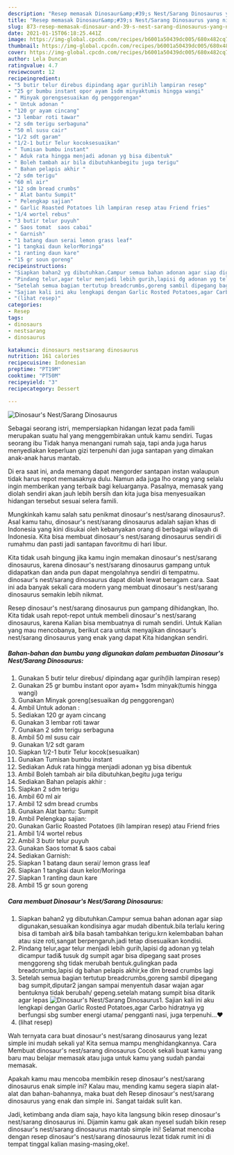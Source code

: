 ```yaml
---
description: "Resep memasak Dinosaur&amp;#39;s Nest/Sarang Dinosaurus yang nikmat Untuk Jualan"
title: "Resep memasak Dinosaur&amp;#39;s Nest/Sarang Dinosaurus yang nikmat Untuk Jualan"
slug: 873-resep-memasak-dinosaur-and-39-s-nest-sarang-dinosaurus-yang-nikmat-untuk-jualan
date: 2021-01-15T06:18:25.441Z
image: https://img-global.cpcdn.com/recipes/b6001a50439dc005/680x482cq70/dinosaurs-nestsarang-dinosaurus-foto-resep-utama.jpg
thumbnail: https://img-global.cpcdn.com/recipes/b6001a50439dc005/680x482cq70/dinosaurs-nestsarang-dinosaurus-foto-resep-utama.jpg
cover: https://img-global.cpcdn.com/recipes/b6001a50439dc005/680x482cq70/dinosaurs-nestsarang-dinosaurus-foto-resep-utama.jpg
author: Lela Duncan
ratingvalue: 4.7
reviewcount: 12
recipeingredient:
- "5 butir telur direbus dipindang agar gurihlih lampiran resep"
- "25 gr bumbu instant opor ayam 1sdm minyaktumis hingga wangi"
- " Minyak gorengsesuaikan dg penggorengan"
- " Untuk adonan "
- "120 gr ayam cincang"
- "3 lembar roti tawar"
- "2 sdm terigu serbaguna"
- "50 ml susu cair"
- "1/2 sdt garam"
- "1/2-1 butir Telur kocoksesuaikan"
- " Tumisan bumbu instant"
- " Aduk rata hingga menjadi adonan yg bisa dibentuk"
- " Boleh tambah air bila dibutuhkanbegitu juga terigu"
- " Bahan pelapis akhir "
- "2 sdm terigu"
- "60 ml air"
- "12 sdm bread crumbs"
- " Alat bantu Sumpit"
- " Pelengkap sajian"
- " Garlic Roasted Potatoes lih lampiran resep atau Friend fries"
- "1/4 wortel rebus"
- "3 butir telur puyuh"
- " Saos tomat  saos cabai"
- " Garnish"
- "1 batang daun serai lemon grass leaf"
- "1 tangkai daun kelorMoringa"
- "1 ranting daun kare"
- "15 gr soun goreng"
recipeinstructions:
- "Siapkan bahan2 yg dibutuhkan.Campur semua bahan adonan agar siap digunakan,sesuaikan kondisinya agar mudah dibentuk.bila terlalu kering bisa di tambah air&amp; bila basah tambahkan terigu.krn kelembaban bahan atau size roti,sangat berpengaruh.jadi tetap disesuaikan kondisi."
- "Pindang telur,agar telur menjadi lebih gurih,lapisi dg adonan yg telah dicampur tadi&amp; tusuk dg sumpit agar bisa dipegang saat proses menggoreng shg tidak merubah bentuk.gulingkan pada breadcrumbs,lapisi dg bahan pelapis akhir,ke dlm bread crumbs lagi"
- "Setelah semua bagian tertutup breadcrumbs,goreng sambil dipegang bag sumpit,diputar2 jangan sampai menyentuh dasar wajan agar bentuknya tidak berubah/ gepeng.setelah matang sumpit bisa ditarik agar lepas"
- "Sajian kali ini aku lengkapi dengan Garlic Rosted Potatoes,agar Carbo hidratnya yg berfungsi sbg sumber energi utama/ pengganti nasi, juga terpenuhi...❤"
- "(lihat resep)"
categories:
- Resep
tags:
- dinosaurs
- nestsarang
- dinosaurus

katakunci: dinosaurs nestsarang dinosaurus 
nutrition: 161 calories
recipecuisine: Indonesian
preptime: "PT19M"
cooktime: "PT50M"
recipeyield: "3"
recipecategory: Dessert

---
```



![Dinosaur&#39;s Nest/Sarang Dinosaurus](https://img-global.cpcdn.com/recipes/b6001a50439dc005/680x482cq70/dinosaurs-nestsarang-dinosaurus-foto-resep-utama.jpg)

Sebagai seorang istri, mempersiapkan hidangan lezat pada famili merupakan suatu hal yang menggembirakan untuk kamu sendiri. Tugas seorang ibu Tidak hanya menangani rumah saja, tapi anda juga harus menyediakan keperluan gizi terpenuhi dan juga santapan yang dimakan anak-anak harus mantab.

Di era  saat ini, anda memang dapat mengorder santapan instan walaupun tidak harus repot memasaknya dulu. Namun ada juga lho orang yang selalu ingin memberikan yang terbaik bagi keluarganya. Pasalnya, memasak yang diolah sendiri akan jauh lebih bersih dan kita juga bisa menyesuaikan hidangan tersebut sesuai selera famili. 



Mungkinkah kamu salah satu penikmat dinosaur&#39;s nest/sarang dinosaurus?. Asal kamu tahu, dinosaur&#39;s nest/sarang dinosaurus adalah sajian khas di Indonesia yang kini disukai oleh kebanyakan orang di berbagai wilayah di Indonesia. Kita bisa membuat dinosaur&#39;s nest/sarang dinosaurus sendiri di rumahmu dan pasti jadi santapan favoritmu di hari libur.

Kita tidak usah bingung jika kamu ingin memakan dinosaur&#39;s nest/sarang dinosaurus, karena dinosaur&#39;s nest/sarang dinosaurus gampang untuk didapatkan dan anda pun dapat mengolahnya sendiri di tempatmu. dinosaur&#39;s nest/sarang dinosaurus dapat diolah lewat beragam cara. Saat ini ada banyak sekali cara modern yang membuat dinosaur&#39;s nest/sarang dinosaurus semakin lebih nikmat.

Resep dinosaur&#39;s nest/sarang dinosaurus pun gampang dihidangkan, lho. Kita tidak usah repot-repot untuk membeli dinosaur&#39;s nest/sarang dinosaurus, karena Kalian bisa membuatnya di rumah sendiri. Untuk Kalian yang mau mencobanya, berikut cara untuk menyajikan dinosaur&#39;s nest/sarang dinosaurus yang enak yang dapat Kita hidangkan sendiri.

<!--inarticleads1-->

##### Bahan-bahan dan bumbu yang digunakan dalam pembuatan Dinosaur&#39;s Nest/Sarang Dinosaurus:

1. Gunakan 5 butir telur direbus/ dipindang agar gurih(lih lampiran resep)
1. Gunakan 25 gr bumbu instant opor ayam+ 1sdm minyak(tumis hingga wangi)
1. Gunakan  Minyak goreng(sesuaikan dg penggorengan)
1. Ambil  Untuk adonan :
1. Sediakan 120 gr ayam cincang
1. Gunakan 3 lembar roti tawar
1. Gunakan 2 sdm terigu serbaguna
1. Ambil 50 ml susu cair
1. Gunakan 1/2 sdt garam
1. Siapkan 1/2-1 butir Telur kocok(sesuaikan)
1. Gunakan  Tumisan bumbu instant
1. Sediakan  Aduk rata hingga menjadi adonan yg bisa dibentuk
1. Ambil  Boleh tambah air bila dibutuhkan,begitu juga terigu
1. Sediakan  Bahan pelapis akhir :
1. Siapkan 2 sdm terigu
1. Ambil 60 ml air
1. Ambil 12 sdm bread crumbs
1. Gunakan  Alat bantu: Sumpit
1. Ambil  Pelengkap sajian:
1. Gunakan  Garlic Roasted Potatoes (lih lampiran resep) atau Friend fries
1. Ambil 1/4 wortel rebus
1. Ambil 3 butir telur puyuh
1. Gunakan  Saos tomat &amp; saos cabai
1. Sediakan  Garnish:
1. Siapkan 1 batang daun serai/ lemon grass leaf
1. Siapkan 1 tangkai daun kelor/Moringa
1. Siapkan 1 ranting daun kare
1. Ambil 15 gr soun goreng




<!--inarticleads2-->

##### Cara membuat Dinosaur&#39;s Nest/Sarang Dinosaurus:

1. Siapkan bahan2 yg dibutuhkan.Campur semua bahan adonan agar siap digunakan,sesuaikan kondisinya agar mudah dibentuk.bila terlalu kering bisa di tambah air&amp; bila basah tambahkan terigu.krn kelembaban bahan atau size roti,sangat berpengaruh.jadi tetap disesuaikan kondisi.
1. Pindang telur,agar telur menjadi lebih gurih,lapisi dg adonan yg telah dicampur tadi&amp; tusuk dg sumpit agar bisa dipegang saat proses menggoreng shg tidak merubah bentuk.gulingkan pada breadcrumbs,lapisi dg bahan pelapis akhir,ke dlm bread crumbs lagi
1. Setelah semua bagian tertutup breadcrumbs,goreng sambil dipegang bag sumpit,diputar2 jangan sampai menyentuh dasar wajan agar bentuknya tidak berubah/ gepeng.setelah matang sumpit bisa ditarik agar lepas
<img src="//assets-global.cpcdn.com/assets/icons/button_play-2c75c40dde080a61004c1f40b05d8f140eaff45d7e9e6481dc71c63d2e7c4909.png" alt="Dinosaur&#39;s Nest/Sarang Dinosaurus">1. Sajian kali ini aku lengkapi dengan Garlic Rosted Potatoes,agar Carbo hidratnya yg berfungsi sbg sumber energi utama/ pengganti nasi, juga terpenuhi...❤
1. (lihat resep)




Wah ternyata cara buat dinosaur&#39;s nest/sarang dinosaurus yang lezat simple ini mudah sekali ya! Kita semua mampu menghidangkannya. Cara Membuat dinosaur&#39;s nest/sarang dinosaurus Cocok sekali buat kamu yang baru mau belajar memasak atau juga untuk kamu yang sudah pandai memasak.

Apakah kamu mau mencoba membikin resep dinosaur&#39;s nest/sarang dinosaurus enak simple ini? Kalau mau, mending kamu segera siapin alat-alat dan bahan-bahannya, maka buat deh Resep dinosaur&#39;s nest/sarang dinosaurus yang enak dan simple ini. Sangat taidak sulit kan. 

Jadi, ketimbang anda diam saja, hayo kita langsung bikin resep dinosaur&#39;s nest/sarang dinosaurus ini. Dijamin kamu gak akan nyesel sudah bikin resep dinosaur&#39;s nest/sarang dinosaurus mantab simple ini! Selamat mencoba dengan resep dinosaur&#39;s nest/sarang dinosaurus lezat tidak rumit ini di tempat tinggal kalian masing-masing,oke!.

